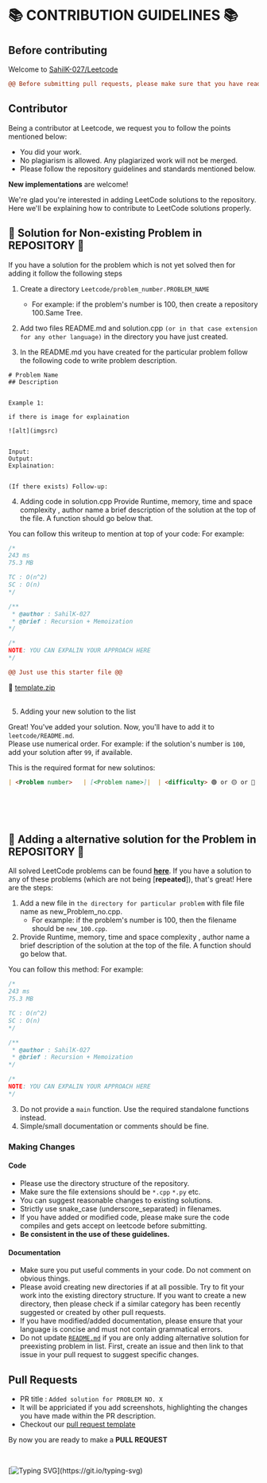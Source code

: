 # 📚 CONTRIBUTION GUIDELINES 📚

## Before contributing
Welcome to [SahilK-027/Leetcode](https://github.com/SahilK-027/LeetCode)

```diff
@@ Before submitting pull requests, please make sure that you have read the whole guidelines @@

```

## Contributor

Being a contributor at Leetcode, we request you to follow the points mentioned below:

- You did your work.
- No plagiarism is allowed. Any plagiarized work will not be merged.
- Please follow the repository guidelines and standards mentioned below.

**New implementations** are welcome!

We're glad you're interested in adding LeetCode solutions to the repository.
Here we'll be explaining how to contribute to LeetCode solutions properly.

## 📝 Solution for Non-existing Problem in REPOSITORY 📝
If you have a solution for the problem which is not yet solved then for adding it follow the following steps

1. Create a directory `Leetcode/problem_number.PROBLEM_NAME`
    - For example: if the problem's number is 100, then create a repository 100.Same Tree.

2. Add two files README.md and solution.cpp `(or in that case extension for any other language)` in the directory you have just created.

3. In the README.md you have created for the particular problem follow the following code to write problem description.
```
# Problem Name
## Description


Example 1:

if there is image for explaination

![alt](imgsrc)


Input:
Output: 
Explaination:


(If there exists) Follow-up: 

```
4. Adding code in solution.cpp
Provide Runtime, memory, time and space complexity , author name a brief description of the solution at the top of the file. A function should go below that. 

You can follow this writeup to mention at top of your code: 
For example:
```cpp
/*
243 ms
75.3 MB

TC : O(n^2)
SC : O(n)
*/

/**
 * @author : SahilK-027
 * @brief : Recursion + Memoization
*/

/*
NOTE: YOU CAN EXPALIN YOUR APPROACH HERE
*/
```


``` diff
@@ Just use this starter file @@
```
🏁 [template.zip](https://github.com/SahilK-027/LeetCode/files/10328767/PROBLEM_NO.Problem_Title.zip)
<br/>
<br/>

5. Adding your new solution to the list

Great! You've added your solution. Now, you'll have to add it to `leetcode/README.md`.\
Please use numerical order. For example: if the solution's number is `100`, add your solution after `99`, if available.

This is the required format for new solutinos:

```markdown
| <Problem number>   | [<Problem name>]|  | <difficulty> 🟢 or 🟡 or 🔴 |[solution](LEAVE THIS SPACE EMPTY)|  
```

<br/>
<br/>
<br/>


## 📝 Adding a alternative solution for the Problem in REPOSITORY 📝

All solved LeetCode problems can be found [**here**](https://github.com/SahilK-027/LeetCode).
If you have a solution to any of these problems (which are not being [**repeated**]), that's great! Here are the steps:

1. Add a new file in `the directory for particular problem` with file file name as new_Problem_no.cpp.
    - For example: if the problem's number is 100, then the filename should be `new_100.cpp`.
2. Provide Runtime, memory, time and space complexity , author name a brief description of the solution at the top of the file. A function should go below that. 

You can follow this method: 
For example:
```cpp
/*
243 ms
75.3 MB

TC : O(n^2)
SC : O(n)
*/

/**
 * @author : SahilK-027
 * @brief : Recursion + Memoization
*/

/*
NOTE: YOU CAN EXPALIN YOUR APPROACH HERE
*/
```

3. Do not provide a `main` function. Use the required standalone functions instead.
4. Simple/small documentation or comments should be fine.



### Making Changes

#### Code

- Please use the directory structure of the repository.
- Make sure the file extensions should be `*.cpp` `*.py` etc.
- You can suggest reasonable changes to existing solutions.
- Strictly use snake_case (underscore_separated) in filenames.
- If you have added or modified code, please make sure the code compiles and gets accept on leetcode before submitting.
- **Be consistent in the use of these guidelines.**

#### Documentation

- Make sure you put useful comments in your code. Do not comment on obvious things.
- Please avoid creating new directories if at all possible. Try to fit your work into the existing directory structure. If you want to create a new directory, then please check if a similar category has been recently suggested or created by other pull requests.
- If you have modified/added documentation, please ensure that your language is concise and must not contain grammatical errors.
- Do not update [`README.md`](https://github.com/SahilK-027/LeetCode/blob/main/README.md) if you are only adding alternative solution for preexisting problem in list.  First, create an issue and then link to that issue in your pull request to suggest specific changes.

## Pull Requests

- PR title : `Added solution for PROBLEM NO. X`
- It will be appriciated if you add screenshots, highlighting the changes you have made within the PR description.
- Checkout our [pull request template](https://github.com/SahilK-027/LeetCode/blob/main/.github/workflows/pull_request_template.md)

By now you are ready to make a **PULL REQUEST**

<br/>

[![Typing SVG](https://readme-typing-svg.herokuapp.com?font=IBM+Plex+Sans&color=ff1493&size=36&lines=‎‎‎‎‎‎‎‎‎‎‎‎‎‎‎‎‎‎‎‎‎+Happy+LeetCoding!;)](https://git.io/typing-svg)
